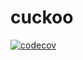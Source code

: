 # cuckoo
[![codecov](https://codecov.io/github/jim-og/cuckoo/graph/badge.svg?token=WY4FB8H9PQ)](https://codecov.io/github/jim-og/cuckoo)
